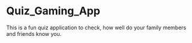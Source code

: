 # Quiz_Gaming_App
This is a fun quiz application to check, how well do your family members and friends know you.
